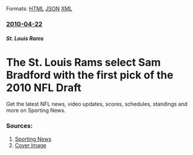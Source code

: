 
Formats: [HTML](/news/2010/04/22/the-st-louis-rams-select-sam-bradford-with-the-first-pick-of-the-2010-nfl-draft.html)  [JSON](/news/2010/04/22/the-st-louis-rams-select-sam-bradford-with-the-first-pick-of-the-2010-nfl-draft.json)  [XML](/news/2010/04/22/the-st-louis-rams-select-sam-bradford-with-the-first-pick-of-the-2010-nfl-draft.xml)  

### [2010-04-22](/news/2010/04/22/index.md)

##### St. Louis Rams
# The St. Louis Rams select Sam Bradford with the first pick of the 2010 NFL Draft 

Get the latest NFL news, video updates, scores, schedules, standings and more on Sporting News.


### Sources:

1. [Sporting News](http://www.sportingnews.com/nfl/article/2010-04-22/sam-bradford-rams-ready-start-winning-football-games)
1. [Cover Image](http://st.snimg.com/image/logo/sn-social.png)
